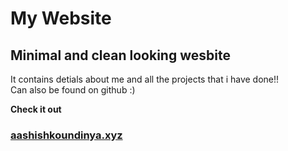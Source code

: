 # My Website

## Minimal and clean looking wesbite 

It contains detials about me and all the projects that i have done!!\
Can also be found on github :)

**Check it out**
### [aashishkoundinya.xyz](http://aashishkoundinya.xyz/)
